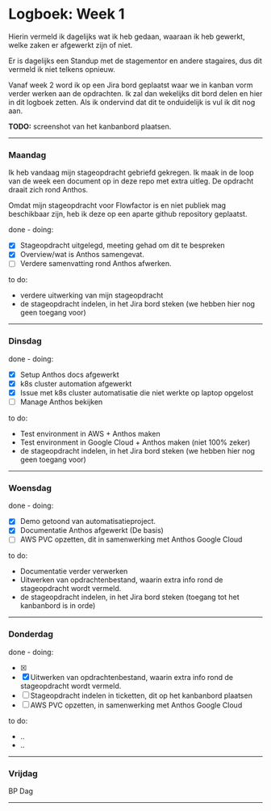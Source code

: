 # Logboek: Week 1

Hierin vermeld ik dagelijks wat ik heb gedaan, waaraan ik heb gewerkt, welke zaken er afgewerkt zijn of niet.

Er is dagelijks een Standup met de stagementor en andere stagaires, dus dit vermeld ik niet telkens opnieuw.

Vanaf week 2 word ik op een Jira bord geplaatst waar we in kanban vorm verder werken aan de opdrachten. Ik zal dan wekelijks dit bord delen en hier in dit logboek zetten. Als ik ondervind dat dit te onduidelijk is vul ik dit nog aan.

**TODO:** screenshot van het kanbanbord plaatsen.

---

### **Maandag**

Ik heb vandaag mijn stageopdracht gebriefd gekregen. Ik maak in de loop van de week een document op in deze repo met extra uitleg. De opdracht draait zich rond Anthos.

Omdat mijn stageopdracht voor Flowfactor is en niet publiek mag beschikbaar zijn, heb ik deze op een aparte github repository geplaatst.

done - doing:

- [x] Stageopdracht uitgelegd, meeting gehad om dit te bespreken
- [x] Overview/wat is Anthos samengevat.
- [ ] Verdere samenvatting rond Anthos afwerken.

to do:

- verdere uitwerking van mijn stageopdracht
- de stageopdracht indelen, in het Jira bord steken (we hebben hier nog geen toegang voor)

---

### **Dinsdag**

done - doing:

- [x] Setup Anthos docs afgewerkt
- [x] k8s cluster automation afgewerkt
- [x] Issue met k8s cluster automatisatie die niet werkte op laptop opgelost
- [ ] Manage Anthos bekijken

to do:

- Test environment in AWS + Anthos maken
- Test environment in Google Cloud + Anthos maken (niet 100% zeker)
- de stageopdracht indelen, in het Jira bord steken (we hebben hier nog geen toegang voor)

---

### **Woensdag**

done - doing:

- [x] Demo getoond van automatisatieproject.
- [x] Documentatie Anthos afgewerkt (De basis)
- [ ] AWS PVC opzetten, dit in samenwerking met Anthos Google Cloud

to do:

- Documentatie verder verwerken
- Uitwerken van opdrachtenbestand, waarin extra info rond de stageopdracht wordt vermeld.
- de stageopdracht indelen, in het Jira bord steken (toegang tot het kanbanbord is in orde)

---

### **Donderdag**

done - doing:

- [x] 
- [x] Uitwerken van opdrachtenbestand, waarin extra info rond de stageopdracht wordt vermeld.
- [ ] Stageopdracht indelen in ticketten, dit op het kanbanbord plaatsen
- [ ] AWS PVC opzetten, in samenwerking met Anthos Google Cloud

to do:

- ..
- ..

---

### **Vrijdag**

BP Dag

---
